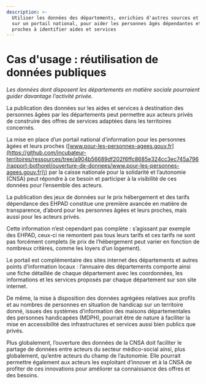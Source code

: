 ```yaml
---
description: >-
  Utiliser les données des départements, enrichies d'autres sources et agrégées
  sur un portail national, pour aider les personnes âgés dépendantes et leurs
  proches à identifier aides et services
---
```


# Cas d'usage : réutilisation de données publiques

_Les données dont disposent les départements en matière sociale pourraient guider davantage l’activité privée._

La publication des données sur les aides et services à destination des personnes âgées par les départements peut permettre aux acteurs privés de construire des offres de services adaptées dans les territoires concernés.

La mise en place d’un portail national d’information pour les personnes âgées et leurs proches \([www.pour-les-personnes-agees.gouv.fr](https://github.com/incubateur-territoires/ressources/tree/a904b56689df202f6ffc8685e324cc3ec745a796/rapport-bothorel/ouverture-de-donnees/www.pour-les-personnes-agees.gouv.fr)\) par la caisse nationale pour la solidarité et l’autonomie \(CNSA\) peut répondre à ce besoin et participer à la visibilité de ces données pour l’ensemble des acteurs.

La publication des jeux de données sur le prix hébergement et des tarifs dépendance des EHPAD constitue une première avancée en matière de transparence, d’abord pour les personnes âgées et leurs proches, mais aussi pour les acteurs privés.

Cette information n’est cependant pas complète : s’agissant par exemple des EHPAD, ceux-ci ne remontent pas tous leurs tarifs et ces tarifs ne sont pas forcément complets \(le prix de l’hébergement peut varier en fonction de nombreux critères, comme les loyers d’un logement\).

Le portail est complémentaire des sites internet des départements et autres points d’information locaux : l’annuaire des départements comporte ainsi une fiche détaillée de chaque département avec les coordonnées, les informations et les services proposés par chaque département sur son site internet.

De même, la mise à disposition des données agrégées relatives aux profils et au nombres de personnes en situation de handicap sur un territoire donné, issues des systèmes d’information des maisons départementales des personnes handicapées \(MDPH\), pourrait être de nature à faciliter la mise en accessibilité des infrastructures et services aussi bien publics que privés.

Plus globalement, l’ouverture des données de la CNSA doit faciliter le partage de données entre acteurs du secteur médico-social ainsi, plus globalement, qu’entre acteurs du champ de l’autonomie. Elle pourrait permettre également aux acteurs les exploitant d’innover et à la CNSA de profiter de ces innovations pour améliorer sa connaissance des offres et des besoins.

